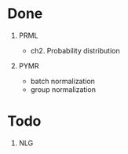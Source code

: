 # Done

1. PRML
    - ch2. Probability distribution

2. PYMR
    - batch normalization
    - group normalization

# Todo

1. NLG

